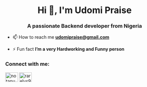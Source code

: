 <h1 align="center">Hi 👋, I'm Udomi Praise</h1>
<h3 align="center">A passionate Backend developer from Nigeria</h3>

- 📫 How to reach me **udomipraise@gmail.com**

- ⚡ Fun fact **I’m a very Hardworking and Funny person**

<h3 align="left">Connect with me:</h3>
<p align="left">
<a href="https://twitter.com/notapussynigga" target="blank"><img align="center" src="https://raw.githubusercontent.com/rahuldkjain/github-profile-readme-generator/master/src/images/icons/Social/twitter.svg" alt="notapussynigga" height="30" width="40" /></a>
<a href="https://instagram.com/rarelys99n" target="blank"><img align="center" src="https://raw.githubusercontent.com/rahuldkjain/github-profile-readme-generator/master/src/images/icons/Social/instagram.svg" alt="rarelys99n" height="30" width="40" /></a>
</p>

